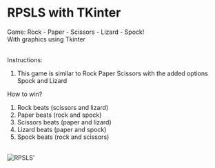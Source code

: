 # RPSLS with TKinter

Game: Rock - Paper - Scissors - Lizard - Spock!<br>
With graphics using Tkinter<br><br>

Instructions:<br>
1. This game is similar to Rock Paper Scissors with the added options Spock and Lizard<br>

How to win?<br>
1. Rock beats (scissors and lizard)
2. Paper beats (rock and spock)
3. Scissors beats (paper and lizard)
4. Lizard beats (paper and spock)
5. Spock beats (rock and scissors)
<br><br>

<img src="https://content.instructables.com/FIU/AIWE/I7Q0TCUT/FIUAIWEI7Q0TCUT.jpg?auto=webp&frame=1&fit=bounds&md=5b8102e911f24990417073b8517e53d2" alt="RPSLS" title="RPSLS Image">'

